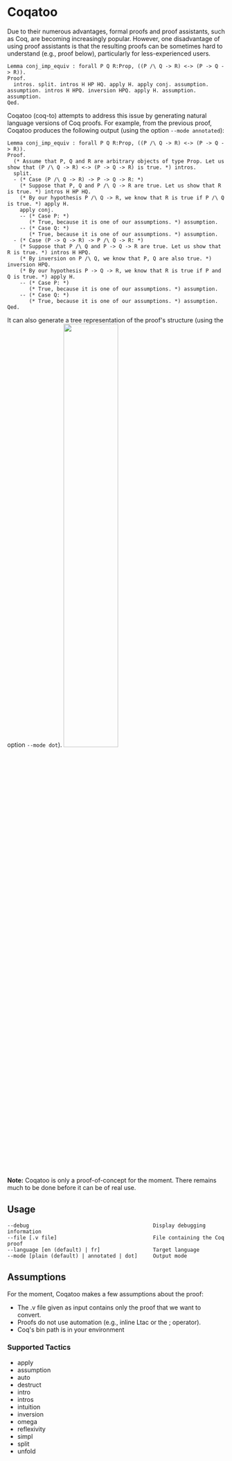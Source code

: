 # Coqatoo
Due to their numerous advantages, formal proofs and proof assistants, such as Coq, are becoming increasingly popular. However, one disadvantage of using proof assistants is that the resulting proofs can be sometimes hard to understand (e.g., proof below), particularly for less-experienced users. 
```ML
Lemma conj_imp_equiv : forall P Q R:Prop, ((P /\ Q -> R) <-> (P -> Q -> R)).
Proof.
  intros. split. intros H HP HQ. apply H. apply conj. assumption. assumption. intros H HPQ. inversion HPQ. apply H. assumption. assumption.
Qed.
```

Coqatoo (coq-to) attempts to address this issue by generating natural language versions of Coq proofs. For example, from the previous proof, Coqatoo produces the following output (using the option `--mode annotated`):
```ML
Lemma conj_imp_equiv : forall P Q R:Prop, ((P /\ Q -> R) <-> (P -> Q -> R)).
Proof.
  (* Assume that P, Q and R are arbitrary objects of type Prop. Let us show that (P /\ Q -> R) <-> (P -> Q -> R) is true. *) intros.
  split.
  - (* Case (P /\ Q -> R) -> P -> Q -> R: *)
    (* Suppose that P, Q and P /\ Q -> R are true. Let us show that R is true. *) intros H HP HQ.
    (* By our hypothesis P /\ Q -> R, we know that R is true if P /\ Q  is true. *) apply H.
    apply conj.
    -- (* Case P: *)
       (* True, because it is one of our assumptions. *) assumption.
    -- (* Case Q: *)
       (* True, because it is one of our assumptions. *) assumption.
  - (* Case (P -> Q -> R) -> P /\ Q -> R: *)
    (* Suppose that P /\ Q and P -> Q -> R are true. Let us show that R is true. *) intros H HPQ.
    (* By inversion on P /\ Q, we know that P, Q are also true. *) inversion HPQ.
    (* By our hypothesis P -> Q -> R, we know that R is true if P and Q is true. *) apply H.
    -- (* Case P: *)
       (* True, because it is one of our assumptions. *) assumption.
    -- (* Case Q: *)
       (* True, because it is one of our assumptions. *) assumption.
Qed.
```

It can also generate a tree representation of the proof's structure (using the option `--mode dot`).
<img src="https://i.imgur.com/3vwBaw0.png" width="50%" />

**Note:** Coqatoo is only a proof-of-concept for the moment. There remains much to be done before it can be of real use. 

## Usage
```
--debug                                        Display debugging information
--file [.v file]                               File containing the Coq proof
--language [en (default) | fr]                 Target language
--mode [plain (default) | annotated | dot]     Output mode
```

## Assumptions
For the moment, Coqatoo makes a few assumptions about the proof:
 - The .v file given as input contains only the proof that we want to convert.
 - Proofs do not use automation (e.g., inline Ltac or the ; operator).
 - Coq's bin path is in your environment

### Supported Tactics
 - apply
 - assumption
 - auto
 - destruct
 - intro
 - intros
 - intuition
 - inversion
 - omega
 - reflexivity
 - simpl
 - split
 - unfold